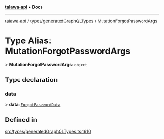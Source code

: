 [**talawa-api**](../../../README.md) • **Docs**

***

[talawa-api](../../../modules.md) / [types/generatedGraphQLTypes](../README.md) / MutationForgotPasswordArgs

# Type Alias: MutationForgotPasswordArgs

\> **MutationForgotPasswordArgs**: `object`

## Type declaration

### data

\> **data**: [`ForgotPasswordData`](ForgotPasswordData.md)

## Defined in

[src/types/generatedGraphQLTypes.ts:1610](https://github.com/PalisadoesFoundation/talawa-api/blob/bba5d82264abb62b9e358a3d3fe1af18a8a8f6e4/src/types/generatedGraphQLTypes.ts#L1610)
